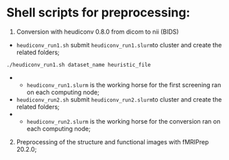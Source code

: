 # Shell scripts for preprocessing:
1. Conversion with heudiconv 0.8.0 from dicom to nii (BIDS)
* ```heudiconv_run1.sh``` submit ```heudiconv_run1.slurm```to cluster and create the related folders; 

```./heudiconv_run1.sh dataset_name heuristic_file```
* * ```heudiconv_run1.slurm``` is the working horse for the first screening ran on each computing node;
* ```heudiconv_run2.sh``` submit ```heudiconv_run2.slurm```to cluster and create the related folders; 
* * ```heudiconv_run2.slurm``` is the working horse for the conversion ran on each computing node;
2. Preprocessing of the structure and functional images with fMRIPrep 20.2.0;
